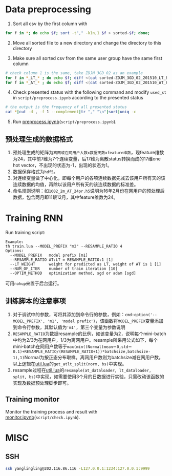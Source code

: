 # Data preprocessing

1. Sort all csv by the first column with 
  ```bash
  for f in *; do echo $f; sort -t"," -k1n,1 $f > sorted-$f; done;
  ```

2. Move all sorted file to a new directory and change the directory to this directory

3. Make sure all sorted csv from the same user group have the same first column
  ```bash
  # check column 1 is the same, take ZDJM_3GD_02 as an example
  for f in *_LT_* ; do echo $f; diff <(cat sorted-ZDJM_3GD_02_201510_LT_BILL.csv | cut -d ',' -f 1) <(cat $f | cut -d ',' -f 1); done;
  for f in *_AT_* ; do echo $f; diff <(cat sorted-ZDJM_3GD_02_201510_AT_BILL.csv | cut -d ',' -f 1) <(cat $f | cut -d ',' -f 1); done;
  ```

4. Check presented status with the following command and modify `used_st` in `script/preprocess.ipynb` according to the presented status
  ```bash
  # the output is the frequency of all presented status
  cat *|cut -d , -f 1 --complement|tr "," "\n"|sort|uniq -c
  ```

5. Run [preprocess.ipynb](http://nbviewer.jupyter.org/github/unicom-zd/rnn/blob/master/script/preprocess.ipynb)(`script/preprocess.ipynb`).

## 预处理生成的数据格式

1. 预处理生成的矩阵为`离网或在网用户人数x数据天数xfeature维数`，现feature维数为24，其中前7维为7个连续变量，后17维为离散status转换而成的17维one hot vector，不出现的状态为-1，出现的状态为1。
2. 数据保存格式为`hdf5`。
3. 对连续变量做了中心化，即每个用户的各项连续数据先减去该用户所有天的该连续数据的均值，再除以该用户所有天的该连续数据的标准差。
4. 命名规则说明：如`1602_2m_AT_24pr.h5`说明为16年2月份在网用户的预处理后数据，包含两月即11跟12月，其中feature维数为24。

# Training RNN
Run training script:
```
Example:
th train.lua --MODEL_PREFIX "m2" --RESAMPLE_RATIO 4
Options:
  --MODEL_PREFIX   model prefix [m1]
  --RESAMPLE_RATIO AT:LT = RESAMPLE_RATIO:1 [1]
  --LT_WEIGHT      weight for predicted as LT, weight of AT is 1 [1]
  --NUM_OF_ITER    number of train iteration [10]
  --OPTIM_METHOD   optimization method, sgd or adam [sgd]
```
可用`nohup`来置于后台运行。

## 训练脚本的注意事项
1. 对于调试中的参数，可将其添加到命令行的参数，例如：`cmd:option('--MODEL_PREFIX', 'm1', 'model prefix')`，该函数将`MODEL_PREFIX`变量添加到命令行参数，其默认值为`'m1'`，第三个变量为参数说明
2. `RESAMPLE_RATIO`为数据resample的比例，如该变量为2，说明每个mini-batch中约为2/3为在网用户，1/3为离网用户。resample所采用公式如下，每个mini-batch在网用户数等于`max(min((Normal(mean＝0,std＝0.1)+RESAMPLE_RATIO/(RESAMPLE_RATIO+1))*batchsize,batchsize-1),1)`Normal为按正态分布取样。离网用户数则为batchsize减在网用户数。以上逻辑在[util.lua](https://github.com/unicom-zd/rnn/blob/master/util.lua#L8-L15)的`get_atlt_split(norm, bs)`中实现。
3. resample过程在[util.lua](https://github.com/unicom-zd/rnn/blob/master/util.lua#L17-L26)的`resample(at_dataloader, lt_dataloader, split, bs)`中实现，如需要使用3个月的日数据进行实验，只需改动该函数的实现及数据预处理脚步即可。


## Training monitor
Monitor the training process and result with [monitor.ipynb](http://nbviewer.jupyter.org/github/unicom-zd/rnn/blob/master/script/monitor.ipynb)(`script/check.ipynb`).

# MISC

## SSH

```bash
ssh yanglingling@202.116.86.116 -L127.0.0.1:1234:127.0.0.1:9999
```
